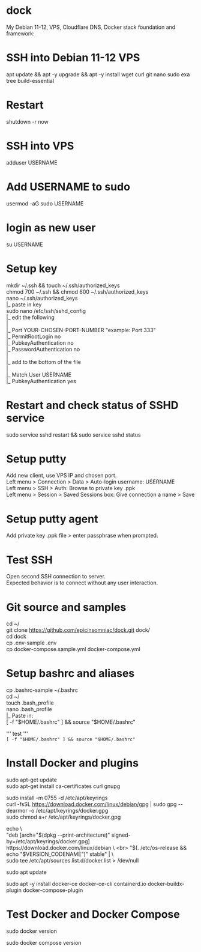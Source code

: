 # dock
My Debian 11-12, VPS, Cloudflare DNS, Docker stack foundation and framework:

# SSH into Debian 11-12 VPS

apt update && apt -y upgrade && apt -y install wget curl git nano sudo exa tree build-essential

# Restart

shutdown -r now

# SSH into VPS

adduser USERNAME

# Add USERNAME to sudo

usermod -aG sudo USERNAME

# login as new user

su USERNAME

# Setup key

mkdir ~/.ssh && touch ~/.ssh/authorized_keys <br>
chmod 700 ~/.ssh && chmod 600 ~/.ssh/authorized_keys <br>
nano ~/.ssh/authorized_keys <br>
 |_ paste in key <br>
sudo nano /etc/ssh/sshd_config <br>
 |_ edit the following <br>
 | <br>
 |_ Port YOUR-CHOSEN-PORT-NUMBER "example: Port 333" <br>
 |_ PermitRootLogin no <br>
 |_ PubkeyAuthentication no <br>
 |_ PasswordAuthentication no <br>
 | <br>
 |_ add to the bottom of the file <br>
 | <br>
 |_ Match User USERNAME <br>
 |_ PubkeyAuthentication yes <br>
 
# Restart and check status of SSHD service

sudo service sshd restart && sudo service sshd status

# Setup putty

Add new client, use VPS IP and chosen port. <br>
Left menu > Connection > Data > Auto-login username: USERNAME <br>
Left menu > SSH > Auth: Browse to private key .ppk <br>
Left menu > Session > Saved Sessions box: Give connection a name > Save <br>

# Setup putty agent

Add private key .ppk file > enter passphrase when prompted.

# Test SSH

Open second SSH connection to server. <br>
Expected behavior is to connect without any user interaction.

# Git source and samples

cd ~/<br>
git clone https://github.com/epicinsomniac/dock.git dock/<br>
cd dock<br>
cp .env-sample .env<br>
cp docker-compose.sample.yml docker-compose.yml<br>

# Setup bashrc and aliases

cp .bashrc-sample ~/.bashrc<br>
cd ~/<br>
touch .bash_profile<br>
nano .bash_profile<br>
 |_ Paste in:<br>
[ -f "$HOME/.bashrc" ] && source "$HOME/.bashrc"<br>

''' test '''<br>
``` [ -f "$HOME/.bashrc" ] && source "$HOME/.bashrc" ```<br>

# Install Docker and plugins

sudo apt-get update <br>
sudo apt-get install ca-certificates curl gnupg <br>

sudo install -m 0755 -d /etc/apt/keyrings <br>
curl -fsSL https://download.docker.com/linux/debian/gpg | sudo gpg --dearmor -o /etc/apt/keyrings/docker.gpg <br>
sudo chmod a+r /etc/apt/keyrings/docker.gpg <br>

echo \ <br>
  "deb [arch="$(dpkg --print-architecture)" signed-by=/etc/apt/keyrings/docker.gpg] https://download.docker.com/linux/debian \ <br>
  "$(. /etc/os-release && echo "$VERSION_CODENAME")" stable" | \ <br>
  sudo tee /etc/apt/sources.list.d/docker.list > /dev/null <br>
  
sudo apt update

sudo apt -y install docker-ce docker-ce-cli containerd.io docker-buildx-plugin docker-compose-plugin

# Test Docker and Docker Compose

sudo docker version

sudo docker compose version


